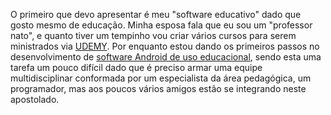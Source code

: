 O primeiro que devo apresentar é meu "software educativo" dado que gosto mesmo de educação. Minha esposa fala que eu sou um "professor nato", e quanto tiver um tempinho vou criar vários cursos para serem ministrados via [UDEMY](https://willianjusten.com.br/como-criar-um-curso-online/). 
Por enquanto estou dando os primeiros passos no desenvolvimento de [software Android de uso educacional](https://play.google.com/store/apps/details?id=br.com.ven2020.envelopes2018), sendo esta uma tarefa um pouco difícil dado que é preciso armar uma equipe multidisciplinar conformada por um especialista da área pedagógica, um programador, mas aos poucos vários amigos estão se integrando neste apostolado.

